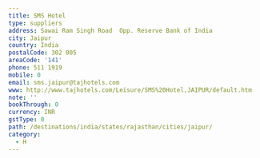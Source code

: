 ```yaml
---
title: SMS Hotel
type: suppliers
address: Sawai Ram Singh Road  Opp. Reserve Bank of India
city: Jaipur
country: India
postalCode: 302 005
areaCode: '141'
phone: 511 1919
mobile: 0
email: sms.jaipur@tajhotels.com
www: http://www.tajhotels.com/Leisure/SMS%20Hotel,JAIPUR/default.htm
note: ''
bookThrough: 0
currency: INR
gstType: 0
path: /destinations/india/states/rajasthan/cities/jaipur/
category:
  - H
---
```


